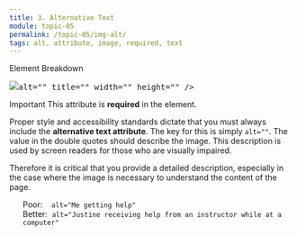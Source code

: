 ```yaml
---
title: 3. Alternative Text
module: topic-05
permalink: /topic-05/img-alt/
tags: alt, attribute, image, required, text
---
```


<div class="divider-heading"></div>


<div id="code-heading">Element Breakdown <i class="fas fa-battery-half"></i></div>
<pre id="breakdown-block">
<img src="#" <span class="pulsate">alt=""</span> title="" width="" height="" />
</pre>


<span class="label label-danger">Important</span> This attribute is <b>required</b> in the element.

Proper style and accessibility standards dictate that you must always include the **alternative text attribute**. The key for this is simply `alt=""`. The value in the double quotes should describe the image. This description is used by screen readers for those who are visually impaired.

Therefore it is critical that you provide a detailed description, especially in the case where the image is necessary to understand the content of the page.

<ul style="list-style-type: none">
  <li class="icon-con"> Poor: &nbsp;&nbsp;&nbsp;<code>alt="Me getting help"</code></li>
  <li class="icon-pro"> Better: &nbsp;<code>alt="Justine receiving help from an instructor while at a computer"</code></li>
</ul>
